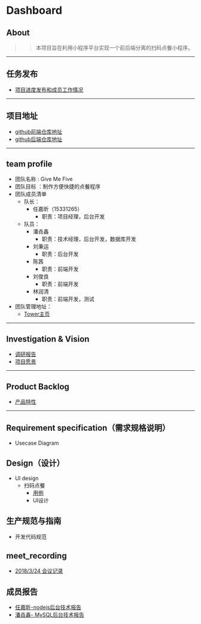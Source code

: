 # Dashboard

## About

>> 本项目旨在利用小程序平台实现一个前后端分离的扫码点餐小程序。
---

## 任务发布
- [项目进度发布和成员工作情况](https://givemefive-sysu.github.io/Dashboard/)
---


## 项目地址
- [github前端仓库地址](https://github.com/GiveMeFive-SYSU/xiaoerFrontEnd)
- [github后端仓库地址](https://github.com/GiveMeFive-SYSU/xiaoerBackEnd)
---


## team profile

- 团队名称 : Give Me Five
- 团队目标 ：制作方便快捷的点餐程序
- 团队成员清单
    - 队长：
        - 任嘉昕（15331265）
            - 职责：项目经理，后台开发
    - 队员：
        - 潘垚鑫
            - 职责：技术经理，后台开发，数据库开发
        - 刘秉运
            - 职责：后台开发
        - 陈茜
            - 职责：前端开发
        - 刘俊良
            - 职责：前端开发
        - 林润清
            - 职责：前端开发，测试
- 团队管理地址： 
    - [Tower主页](https://tower.im/projects/db1e1479542b44fba0f32f1e8d2426c6/)
---

## Investigation & Vision
- [调研报告](https://github.com/GiveMeFive-SYSU/Dashboard/blob/master/%E8%B0%83%E7%A0%94%E6%8A%A5%E5%91%8A.docx)
- [项目愿景](https://github.com/GiveMeFive-SYSU/Dashboard/blob/master/%E9%A1%B9%E7%9B%AE%E6%84%BF%E6%99%AF.docx)
---


## Product Backlog
- [产品特性]()
---

## Requirement specification（需求规格说明）
- Usecase Diagram

## Design（设计）
- UI design
    - 扫码点餐
        - [用例](./doc/use_case/readme.md)
        - UI设计

## 生产规范与指南
- 开发代码规范


## meet_recording
- [2018/3/24 会议记录](./meet_recording/2018-3-24.md)


## 成员报告
- [任嘉昕-nodejs后台技术报告](http://jiaxin.online/2018/04/14/nodejs%E5%AD%A6%E4%B9%A01/)
- [潘垚鑫- MySQL后台技术报告](https://blog.csdn.net/qq_33268231/article/details/79941607)

